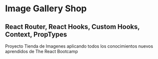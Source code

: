 # Image Gallery Shop
## React Router, React Hooks, Custom Hooks, Context, PropTypes

Proyecto Tienda de Imagenes aplicando todos los conocimientos nuevos aprendidos de The React Bootcamp
